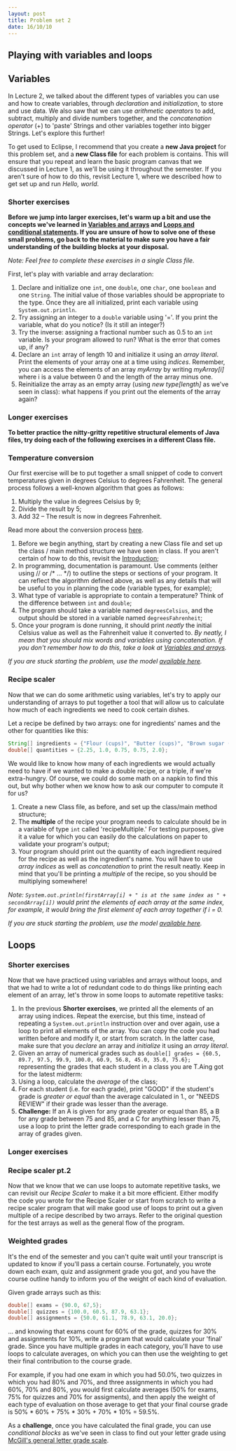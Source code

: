 ```yaml
---
layout: post
title: Problem set 2
date: 16/10/10
---
```


## Playing with variables and loops

## Variables

In Lecture 2, we talked about the different types of variables you can use and how to create variables, through _declaration_ and _initialization_, to store and use data. We also saw that we can use _arithmetic operators_ to add, subtract, multiply and divide numbers together, and the _concatenation operator_ (+) to 'paste' Strings and other variables together into bigger Strings. Let's explore this further!

To get used to Eclipse, I recommend that you create a __new Java project__ for this problem set, and a __new Class file__ for each problem is contains. This will ensure that you repeat and learn the basic program canvas that we discussed in Lecture 1, as we'll be using it throughout the semester. If you aren't sure of how to do this, revisit Lecture 1, where we described how to get set up and run _Hello, world_.

### Shorter exercises

__Before we jump into larger exercises, let's warm up a bit and use the concepts we've learned in [Variables and arrays](http://www.marccataford.xyz/IntroToProgramming-Fall2016/Lecture-2/) and [Loops and conditional statements](http://www.marccataford.xyz/IntroToProgramming-Fall2016/Lecture-3/). If you are unsure of how to solve one of these small problems, go back to the material to make sure you have a fair understanding of the building blocks at your disposal.__

_Note: Feel free to complete these exercises in a single Class file._

First, let's play with variable and array declaration:

1. Declare and initialize one `int`, one `double`, one `char`, one `boolean` and one `String`. The initial value of those variables should be appropriate to the type. Once they are all initialized, print each variable using `System.out.println`.
2. Try assigning an integer to a `double` variable using '='. If you print the variable, what do you notice? (Is it still an integer?)
3. Try the inverse: assigning a fractional number such as 0.5 to an `int` variable. Is your program allowed to run? What is the error that comes up, if any?
4. Declare an `int` array of length 10 and initialize it using an _array literal_. Print the elements of your array one at a time using _indices_. Remember, you can access the elements of an array _myArray_ by writing _myArray[i]_ where i is a value between 0 and the length of the array minus one.
5. Reinitialize the array as an empty array (using _new type[length]_ as we've seen in class): what happens if you print out the elements of the array again?

### Longer exercises

__To better practice the nitty-gritty repetitive structural elements of Java files, try doing each of the following exercises in a different Class file.__

### Temperature conversion

Our first exercise will be to put together a small snippet of code to convert temperatures given in degrees Celsius to degrees Fahrenheit. The general process follows a well-known algorithm that goes as follows:

1. Multiply the value in degrees Celsius by 9;
2. Divide the result by 5;
3. Add 32 – The result is now in degrees Fahrenheit.

Read more about the conversion process [here](https://www.mathsisfun.com/temperature-conversion.html).

1. Before we begin anything, start by creating a new Class file and set up the class / main method structure we have seen in class. If you aren't certain of how to do this, revisit the [Introduction](http://www.marccataford.xyz/IntroToProgramming-Fall2016/Lecture-1/);
2. In programming, documentation is paramount. Use comments (either using // or /* ... */) to outline the steps or sections of your program. It can reflect the algorithm defined above, as well as any details that will be useful to you in planning the code (variable types, for example);
3. What type of variable is appropriate to contain a temperature? Think of the difference between `int` and `double`;
4. The program should take a variable named `degreesCelsius`, and the output should be stored in a variable named `degreesFahrenheit`;
5. Once your program is done running, it should print _neatly_ the initial Celsius value as well as the Fahrenheit value it converted to. _By neatly, I mean that you should mix words and variables using concatenation. If you don't remember how to do this, take a look at [Variables and arrays](http://www.marccataford.xyz/IntroToProgramming-Fall2016/Lecture-2/)._

_If you are stuck starting the problem, use the model [available here](http://www.marccataford.xyz/IntroToProgramming-Fall2016/get-started/TemperatureConversionModel.java)._

### Recipe scaler

Now that we can do some arithmetic using variables, let's try to apply our understanding of arrays to put together a tool that will allow us to calculate how much of each ingredients we need to cook certain dishes.

Let a recipe be defined by two arrays: one for ingredients' names and the other for quantities like this: 

```java
String[] ingredients = {"Flour (cups)", "Butter (cups)", "Brown sugar (cups)", "White sugar (cups)", "Eggs"};
double[] quantities = {2.25, 1.0, 0.75, 0.75, 2.0};
```

We would like to know how many of each ingredients we would actually need to have if we wanted to make a double recipe, or a triple, if we're extra-hungry. Of course, we could do some math on a napkin to find this out, but why bother when we know how to ask our computer to compute it for us?

1. Create a new Class file, as before, and set up the class/main method structure;
2. The __multiple__ of the recipe your program needs to calculate should be in a variable of type `int` called 'recipeMultiple.' For testing purposes, give it a value for which you can easily do the calculations on paper to validate your program's output;
3. Your program should print out the quantity of each ingredient required for the recipe as well as the ingredient's name. You will have to use _array indices_ as well as _concatenation_ to print the result neatly. Keep in mind that you'll be printing a _multiple_ of the recipe, so you should be multiplying somewhere!

_Note: `System.out.println(firstArray[i] + " is at the same index as " + secondArray[i])` would print the elements of each array at the same index, for example, it would bring the first element of each array together if i = 0._

_If you are stuck starting the problem, use the model [available here](http://www.marccataford.xyz/IntroToProgramming-Fall2016/get-started/RecipeScalerModel.java)._

## Loops

### Shorter exercises

Now that we have practiced using variables and arrays without loops, and that we had to write a lot of redundant code to do things like printing each element of an array, let's throw in some loops to automate repetitive tasks:

1. In the previous __Shorter exercises__, we printed all the elements of an array using indices. Repeat the exercise, but this time, instead of repeating a `System.out.println` instruction over and over again, use a loop to print all elements of the array. You can copy the code you had written before and modify it, or start from scratch. In the latter case, make sure that you _declare_ an array and _initialize_ it using an _array literal_.
2. Given an array of numerical grades such as `double[] grades = {60.5, 89.7, 97.5, 99.9, 100.0, 60.9, 56.8, 45.0, 35.0, 75.6};` representing the grades that each student in a class you are T.Aing got for the latest midterm:
 1. Using a loop, calculate the _average_ of the class;
 2. For each student (i.e. for each grade), print "GOOD" if the student's grade is _greater or equal_ than the average calculated in 1., or "NEEDS REVIEW" if their grade was lesser than the average.  
 3. __Challenge:__ If an A is given for any grade greater or equal than 85, a B for any grade between 75 and 85, and a C for anything lesser than 75, use a loop to print the letter grade corresponding to each grade in the array of grades given.

### Longer exercises

### Recipe scaler pt.2

Now that we know that we can use loops to automate repetitive tasks, we can revisit our _Recipe Scaler_ to make it a bit more efficient. Either modify the code you wrote for the Recipe Scaler or start from scratch to write a recipe scaler program that will make good use of loops to print out a given multiple of a recipe described by two arrays. Refer to the original question for the test arrays as well as the general flow of the program.

### Weighted grades

It's the end of the semester and you can't quite wait until your transcript is updated to know if you'll pass a certain course. Fortunately, you wrote down each exam, quiz and assignment grade you got, and you have the course outline handy to inform you of the weight of each kind of evaluation.

Given grade arrays such as this:

```java
double[] exams = {90.0, 67,5};
double[] quizzes = {100.0, 60.5, 87.9, 63.1};
double[] assignments = {50.0, 61.1, 78.9, 63.1, 20.0};
```

... and knowing that exams count for 60% of the grade, quizzes for 30% and assignments for 10%, write a program that would calculate your 'final' grade. Since you have multiple grades in each category, you'll have to use loops to calculate averages, on which you can then use the weighting to get their final contribution to the course grade. 

For example, if you had one exam in which you had 50.0%, two quizzes in which you had 80% and 70%, and three assignments in which you had 60%, 70% and 80%, you would first calculate averages (50% for exams, 75% for quizzes and 70% for assigments), and then apply the weight of each type of evaluation on those average to get that your final course grade is 50% * 60% + 75% * 30% + 70% * 10% = 59.5%.

As a __challenge__, once you have calculated the final grade, you can use _conditional blocks_ as we've seen in class to find out your letter grade using [McGill's general letter grade scale](https://www.mcgill.ca/study/2015-2016/university_regulations_and_resources/undergraduate/gi_grading_and_grade_point_averages).


